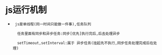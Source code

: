 #   js运行机制

*      js是单线程(同一时间只能做一件事),任务队列

        任务里面有同步和异步任务:同步[优先]执行完后,后去处理异步
        
        setTimeout,setInterval:属于 异步任务(挂起先不执行,同步任务处理完成后在处理)